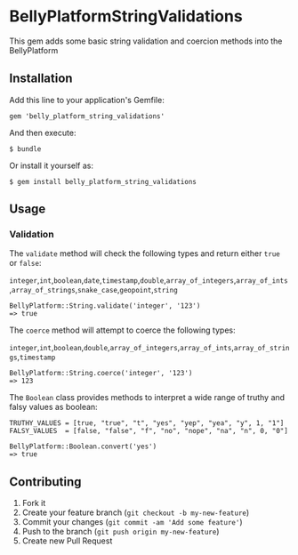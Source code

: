 # BellyPlatformStringValidations

This gem adds some basic string validation and coercion methods into the BellyPlatform

## Installation

Add this line to your application's Gemfile:

    gem 'belly_platform_string_validations'

And then execute:

    $ bundle

Or install it yourself as:

    $ gem install belly_platform_string_validations

## Usage

### Validation

The `validate` method will check the following types and return either `true` or `false`:

`integer`,`int`,`boolean`,`date`,`timestamp`,`double`,`array_of_integers`,`array_of_ints`,`array_of_strings`,`snake_case`,`geopoint`,`string`

```
BellyPlatform::String.validate('integer', '123')
=> true
```

The `coerce` method will attempt to coerce the following types:

`integer`,`int`,`boolean`,`double`,`array_of_integers`,`array_of_ints`,`array_of_strings`,`timestamp`

```
BellyPlatform::String.coerce('integer', '123')
=> 123
```

The `Boolean` class provides methods to interpret a wide range of truthy and falsy values as boolean:

```
TRUTHY_VALUES = [true, "true", "t", "yes", "yep", "yea", "y", 1, "1"]
FALSY_VALUES  = [false, "false", "f", "no", "nope", "na", "n", 0, "0"]
```

```
BellyPlatform::Boolean.convert('yes')
=> true
```

## Contributing

1. Fork it
2. Create your feature branch (`git checkout -b my-new-feature`)
3. Commit your changes (`git commit -am 'Add some feature'`)
4. Push to the branch (`git push origin my-new-feature`)
5. Create new Pull Request

